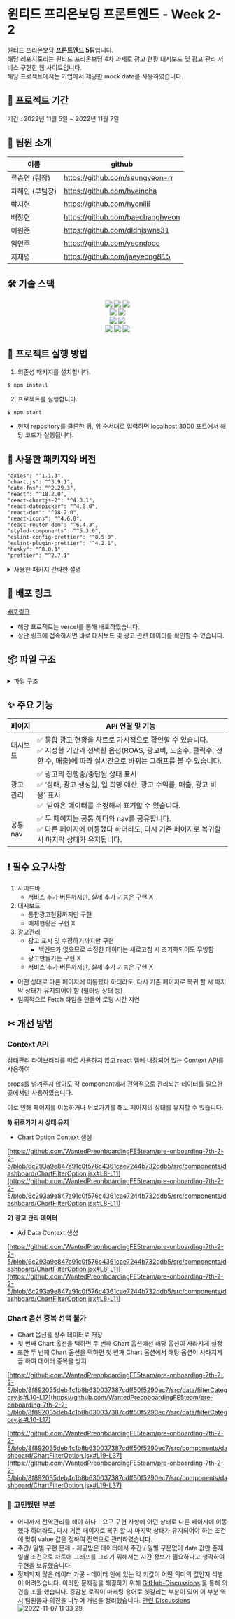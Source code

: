# 원티드 프리온보딩 프론트엔드 - Week 2-2

원티드 프리온보딩 **프론트엔드 5팀**입니다.<br>
해당 레포지토리는 원티드 프리온보딩 4차 과제로 광고 현황 대시보드 및 광고 관리 서비스 구현한 웹 사이트입니다.<br>
해당 프로젝트에서는 기업에서 제공한 mock data를 사용하였습니다.

## 📅 프로젝트 기간

기간 : 2022년 11월 5일 ~ 2022년 11월 7일

## 👥 팀원 소개

| 이름 | github |
| --- | --- |
| 류승연 (팀장) | https://github.com/seungyeon-rr |
| 차혜인 (부팀장) | https://github.com/hyeincha |
| 박지현 | https://github.com/hyoniiii |
| 배창현 | https://github.com/baechanghyeon |
| 이원준 | https://github.com/dldnjswns31 |
| 임연주 | https://github.com/yeondooo |
| 지재영 | https://github.com/jaeyeong815 |

## 🛠 기술 스택

<div align=center> 
  <img src="https://img.shields.io/badge/html5-E34F26?style=for-the-badge&logo=html5&logoColor=white"> 
  <img src="https://img.shields.io/badge/css-1572B6?style=for-the-badge&logo=css3&logoColor=white"> 
  <img src="https://img.shields.io/badge/javascript-F7DF1E?style=for-the-badge&logo=javascript&logoColor=black"> 
  <br>

  <img src="https://img.shields.io/badge/react-61DAFB?style=for-the-badge&logo=react&logoColor=black"> 
  <img src="https://img.shields.io/badge/styled_components-DB7093?style=for-the-badge&logo=styled-components&logoColor=white"> 
  <br>
  
  <img src="https://img.shields.io/badge/vs_code-007ACC?style=for-the-badge&logo=visualstudiocode&logoColor=white">
  <img src="https://img.shields.io/badge/react_router_dom-CA4245?style=for-the-badge&logo=reactrouter&logoColor=white">
  <br>
  
  <img src="https://img.shields.io/badge/Chart.js-FF6384?style=for-the-badge&logo=Chart.js&logoColor=white">
  <img src="https://img.shields.io/badge/github-181717?style=for-the-badge&logo=github&logoColor=white">
  <img src="https://img.shields.io/badge/git-F05032?style=for-the-badge&logo=git&logoColor=white">
  <br>
</div>

## 🏁 프로젝트 실행 방법

1. 의존성 패키지를 설치합니다.

```
$ npm install
```

2. 프로젝트를 실행합니다.

```
$ npm start
```

- 현재 repository를 클론한 뒤, 위 순서대로 입력하면 localhost:3000 포트에서 해당 코드가 실행됩니다.

## 🔰 사용한 패키지와 버전

```
"axios": "^1.1.3",
"chart.js": "^3.9.1",
"date-fns": "^2.29.3",
"react": "^18.2.0",
"react-chartjs-2": "^4.3.1",
"react-datepicker": "^4.8.0",
"react-dom": "^18.2.0",
"react-icons": "^4.6.0",
"react-router-dom": "^6.4.3",
"styled-components": "^5.3.6",
"eslint-config-prettier": "^8.5.0",
"eslint-plugin-prettier": "^4.2.1",
"husky": "^8.0.1",
"prettier": "^2.7.1"
```

<details>
<summary>사용한 패키지 간략한 설명</summary>
<div markdown="1">

- styled-components : 스타일 적용<br>
- react-router-dom : 라우터 적용<br>
- eslint : 팀원간 코드 컨벤션 통일<br>
- prettier : 팀원간 코드 포맷 통일<br>
- husky : Git Hooks 적용<br>
- chart.js : 차트 및 그래프 라이브러리<br>
- react-chartjs-2 : React를 위한 chart.js 컴포넌트 라이브러리<br>
- react-datepicker : 날짜 선택 위젯 적용<br>
- date-fns : 날짜 포맷팅 라이브러리<br>
- react-icons : 아이콘 적용<br>
</div>
</details>

## 🔗 배포 링크

[배포링크](https://pre-onboarding-7th-2-2-5.vercel.app/)

- 해당 프로젝트는 vercel를 통해 배포하였습니다.
- 상단 링크에 접속하시면 바로 대시보드 및 광고 관련 데이터를 확인할 수 있습니다.

## 📦 파일 구조

<details>
<summary>파일 구조</summary>
<div markdown="1">

```
📦src
 ┣ 📂assets
 ┃ ┣ 📂database
 ┃ ┃ ┣ 📜adListDataSet.json               // 광고 목록 db
 ┃ ┃ ┗ 📜trendDataSet.json                // 광고 현황 수치
 ┣ 📂components
 ┃ ┣ 📂UI
 ┃ ┃ ┣ 📜Button.jsx
 ┃ ┃ ┣ 📜Card.jsx
 ┃ ┃ ┣ 📜Desc.jsx
 ┃ ┃ ┗ 📜Dropdown.jsx
 ┃ ┣ 📂admin                              // 광고 관리 페이지 컴포넌트
 ┃ ┃ ┣ 📜AdItem.jsx
 ┃ ┃ ┣ 📜AdItemList.jsx
 ┃ ┃ ┗ 📜AdminLayout.jsx
 ┃ ┣ 📂common
 ┃ ┃ ┣ 📂sidebar
 ┃ ┃ ┃ ┣ 📜AdvertisementCenterTab.jsx     // 대시보드와 광고관리 버튼
 ┃ ┃ ┃ ┣ 📜Guide.jsx
 ┃ ┃ ┃ ┣ 📜ServiceTab.jsx
 ┃ ┃ ┃ ┗ 📜Sidebar.jsx
 ┃ ┃ ┣ 📂title
 ┃ ┃ ┃ ┣ 📜RangeDatePicker.jsx
 ┃ ┃ ┃ ┗ 📜Title.jsx
 ┃ ┃ ┣ 📜Header.jsx
 ┃ ┃ ┗ 📜Loading.jsx
 ┃ ┗ 📂dashboard                          // 대시보드 페이지 컴포넌트
 ┃ ┃ ┣ 📜Bear.jsx
 ┃ ┃ ┣ 📜Bull.jsx
 ┃ ┃ ┣ 📜Chart.jsx
 ┃ ┃ ┣ 📜ChartFilter.jsx
 ┃ ┃ ┣ 📜ChartFilterOption.jsx
 ┃ ┃ ┣ 📜Dashboard.jsx
 ┃ ┃ ┣ 📜Summary.jsx
 ┃ ┃ ┗ 📜SummaryItem.jsx
 ┣ 📂context
 ┃ ┣ 📜adDataContext.js                   // 광고 관리 - ad 리스트 관리하는 컨텍스트
 ┃ ┣ 📜chartOptionContext.js              // 대시보드 - chart 옵션 관리하는 컨텍스트
 ┃ ┗ 📜dateContext.js                     // 대시보드 - 선택한 날짜 관리하는 컨텍스트 
 ┣ 📂data
 ┃ ┗ 📜filterCategory.js                  // 대시보드 - chart에 사용되는 필터 카테고리
 ┣ 📂hooks
 ┃ ┣ 📜useGetChartValues.jsx
 ┃ ┗ 📜useToggle.js
 ┣ 📂pages
 ┃ ┣ 📜AdAdminPage.jsx
 ┃ ┗ 📜DashboardPage.jsx
 ┣ 📂styles
 ┃ ┗ 📜GlobalStyle.js
 ┣ 📂utils
 ┃ ┣ 📜constants.js                        // 상수 데이터
 ┃ ┣ 📜functions.js                        // 데이터 치환 함수
 ┃ ┣ 📜getChartDataOption.js               // 차트 filter에 따라 달라지는 chart dataSet과 option을 구하는 함수
 ┃ ┣ 📜getDayDiff.js                       // 두 날짜의 차이를 구하는 함수
 ┃ ┣ 📜getPrevDayRange.js                  // 데이터를 비교할 날짜 범위를 구하는 함수
 ┃ ┣ 📜numberToKorean.js                   // 금액 단위 변환 함수
 ┃ ┗ 📜trendDataConverter.js               // trendDataSet 가공 함수
 ┣ 📜App.js
 ┣ 📜Router.jsx
 ┗ 📜index.js
```

</div>
</details>

## ✨ 주요 기능

| 페이지 | API 연결 및 기능 |
| --- | --- |
| 대시보드 | ✅ 통합 광고 현황을 차트로 가시적으로 확인할 수 있습니다.<br> ✅ 지정한 기간과 선택한 옵션(ROAS, 광고비, 노출수, 클릭수, 전환 수, 매출)에 따라 실시간으로 바뀌는 그래프를 볼 수 있습니다.<br> |
| 광고 관리 | ✅ 광고의 진행중/중단됨 상태 표시<br>✅ ‘상태, 광고 생성일, 일 희망 예산, 광고 수익률, 매출, 광고 비용' 표시<br>✅  받아온 데이터를 수정해서 표기할 수 있습니다. |
| 공통 nav | ✅ 두 페이지는 공통 헤더와 nav를 공유합니다.<br>✅ 다른 페이지에 이동했다 하더라도, 다시 기존 페이지로 복귀할 시 마지막 상태가 유지됩니다.<br> |

## ❗️ 필수 요구사항

1. 사이드바
    - 서비스 추가 버튼까지만, 실제 추가 기능은 구현 X
2. 대시보드
    - 통합광고현황까지만 구현
    - 매체현황은 구현 X
3. 광고관리
    - 광고 표시 및 수정하기까지만 구현
        - 백엔드가 없으므로 수정한 데이터는 새로고침 시 초기화되어도 무방함
    - 광고만들기는 구현 X
    - 서비스 추가 버튼까지만, 실제 추가 기능은 구현 X
- 어떤 상태로 다른 페이지에 이동했다 하더라도, 다시 기존 페이지로 복귀 할 시 마지막 상태가 유지되어야 함 (필터링 상태 등)
- 임의적으로 Fetch 타임을 만들어 로딩 시간 지연

## ✂︎ 개선 방법

### Context API

상태관리 라이브러리를 따로 사용하지 않고 react 앱에 내장되어 있는 Context API를 사용하여

props를 넘겨주지 않아도 각 component에서 전역적으로 관리되는 데이터를 필요한 곳에서만 사용하였습니다.

이로 인해 페이지를 이동하거나 뒤로가기를 해도 페이지의 상태를 유지할 수 있습니다.

**1) 뒤로가기 시 상태 유지**

- Chart Option Context 생성

[https://github.com/WantedPreonboardingFE5team/pre-onboarding-7th-2-2-5/blob/6c293a9e847a91c0f576c4361cae7244b732ddb5/src/components/dashboard/ChartFilterOption.jsx#L8-L11](https://github.com/WantedPreonboardingFE5team/pre-onboarding-7th-2-2-5/blob/6c293a9e847a91c0f576c4361cae7244b732ddb5/src/components/dashboard/ChartFilterOption.jsx#L8-L11)

**2) 광고 관리 데이터**

- Ad Data Context 생성

[https://github.com/WantedPreonboardingFE5team/pre-onboarding-7th-2-2-5/blob/6c293a9e847a91c0f576c4361cae7244b732ddb5/src/components/dashboard/ChartFilterOption.jsx#L8-L11](https://github.com/WantedPreonboardingFE5team/pre-onboarding-7th-2-2-5/blob/6c293a9e847a91c0f576c4361cae7244b732ddb5/src/components/dashboard/ChartFilterOption.jsx#L8-L11)

### Chart 옵션 중복 선택 불가

- Chart 옵션을 상수 데이터로 저장
- 첫 번째 Chart 옵션을 택하면 두 번째 Chart 옵션에선 해당 옵션이 사라지게 설정
- 또한 두 번째 Chart 옵션을 택하면 첫 번째 Chart 옵션에서 해당 옵션이 사라지게끔 하여 데이터 중복을 방지

[https://github.com/WantedPreonboardingFE5team/pre-onboarding-7th-2-2-5/blob/8f892035deb4c1b8b630037387cdff50f5290ec7/src/data/filterCategory.js#L10-L17](https://github.com/WantedPreonboardingFE5team/pre-onboarding-7th-2-2-5/blob/8f892035deb4c1b8b630037387cdff50f5290ec7/src/data/filterCategory.js#L10-L17)

[https://github.com/WantedPreonboardingFE5team/pre-onboarding-7th-2-2-5/blob/8f892035deb4c1b8b630037387cdff50f5290ec7/src/components/dashboard/ChartFilterOption.jsx#L19-L37](https://github.com/WantedPreonboardingFE5team/pre-onboarding-7th-2-2-5/blob/8f892035deb4c1b8b630037387cdff50f5290ec7/src/components/dashboard/ChartFilterOption.jsx#L19-L37)

### 🧐 고민했던 부분

- 어디까지 전역관리를 해야 하나 - 요구 구현 사항에 어떤 상태로 다른 페이지에 이동했다 하더라도, 다시 기존 페이지로 복귀 할 시 마지막 상태가 유지되어야 하는 조건에 맞춰 value 값을 정하여  전역으로 관리하였습니다.
- 주간/ 일별 구현 문제 - 제공받은 데이터에서 주간 / 일별 구분없이 date 값만 존재  일별 조건으로 차트에 그래프를 그리기 위해서는 시간 정보가 필요하다고 생각하여 구현을 보류했습니다.
- 정제되지 않은 데이터 가공 - 데이터 안에 있는 각 키값이 어떤 의미의 값인지 식별이 어려웠습니다. 이러한 문제점을 해결하기 위해   [GitHub-Discussions](https://github.com/orgs/WantedPreonboardingFE5team/discussions/27#discussion-4541513) 을 통해 의견을 조율 했습니다. 증감분 로직이 마케팅 용어로 헷갈리는 부분이 있어 이 부분 역시 팀원들과 의견을 나누어 개념을 정리했습니다. [관련 Discussions](https://github.com/orgs/WantedPreonboardingFE5team/discussions/28#discussion-4541545) <br>
![2022-11-07_11 33 29](https://user-images.githubusercontent.com/106301980/200216502-827553ea-0869-47c7-8169-c2934e6b74d1.png)
